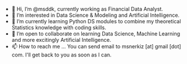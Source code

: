 - 👋 Hi, I’m @msddk, currently working as Financial Data Analyst. 
- 👀 I’m interested in Data Science & Modeling and Artificial Intelligence.
- 🌱 I’m currently learning Python DS modules to combine my theoretical Statistics knowledge with coding skills.  
- 💞️ I’m open to collaborate on learning Data Science, Machine Learning and more excitingly Artificial Intelligence.
- 📫 How to reach me ... You can send email to msnerkiz [at] gmail [dot] com. I'll get back to you as soon as I can.

<!---
msddk/msddk is a ✨ special ✨ repository because its `README.md` (this file) appears on your GitHub profile.
You can click the Preview link to take a look at your changes.
--->
